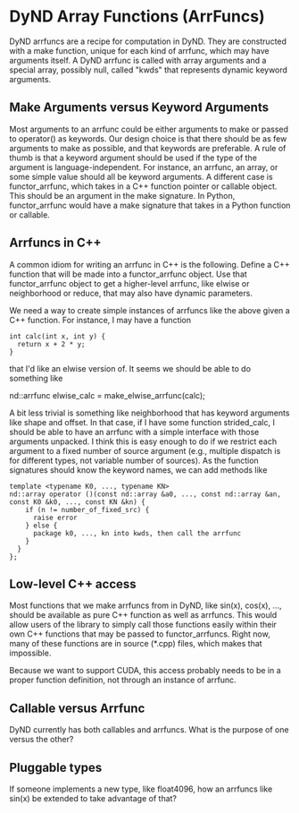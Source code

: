 ﻿# DyND Array Functions (ArrFuncs)

DyND arrfuncs are a recipe for computation in DyND. They are constructed with a make function, unique for each kind of arrfunc, which
may have arguments itself. A DyND arrfunc is called with array arguments and a special array, possibly null, called "kwds" that
represents dynamic keyword arguments.

## Make Arguments versus Keyword Arguments

Most arguments to an arrfunc could be either arguments to make or passed to operator() as keywords. Our design choice is that there should
be as few arguments to make as possible, and that keywords are preferable. A rule of thumb is that a keyword argument should be used if the type of
the argument is language-independent. For instance, an arrfunc, an array, or some simple value should all be keyword arguments. A different
case is functor_arrfunc, which takes in a C++ function pointer or callable object. This should be an argument in the make signature.
In Python, functor_arrfunc would have a make signature that takes in a Python function or callable.

## Arrfuncs in C++

A common idiom for writing an arrfunc in C++ is the following. Define a C++ function that will be made into a functor_arrfunc object.
Use that functor_arrfunc object to get a higher-level arrfunc, like elwise or neighborhood or reduce, that may also have dynamic
parameters.

We need a way to create simple instances of arrfuncs like the above given a C++ function. For instance, I may have a function 

```
int calc(int x, int y) {
  return x + 2 * y;
}
```

that I'd like an elwise version of. It seems we should be able to do something like

nd::arrfunc elwise_calc = make_elwise_arrfunc(calc);

A bit less trivial is something like neighborhood that has keyword arguments like shape and offset. In that case, if I have some function strided_calc, I should be able to have an arrfunc with a simple interface with those arguments unpacked. I think this is easy enough to do if we restrict each argument to a fixed number of source argument (e.g., multiple dispatch is for different types, not variable number of sources). As the function signatures should know the keyword names, we can add methods like

```
template <typename K0, ..., typename KN>
nd::array operator ()(const nd::array &a0, ..., const nd::array &an, const K0 &k0, ..., const KN &kn) {
    if (n != number_of_fixed_src) {
      raise error
    } else {
      package k0, ..., kn into kwds, then call the arrfunc
    }
  }
};
```

## Low-level C++ access

Most functions that we make arrfuncs from in DyND, like sin(x), cos(x), ..., should be available as pure C++ function as well as arrfuncs. This would allow users of the library to simply call those functions easily within their own C++ functions that may be passed to functor_arrfuncs. Right now, many of these functions are in source (*.cpp) files, which makes that impossible.

Because we want to support CUDA, this access probably needs to be in a proper function definition, not through an instance of arrfunc.

## Callable versus Arrfunc

DyND currently has both callables and arrfuncs. What is the purpose of one versus the other?

## Pluggable types

If someone implements a new type, like float4096, how an arrfuncs like sin(x) be extended to take advantage of that?
